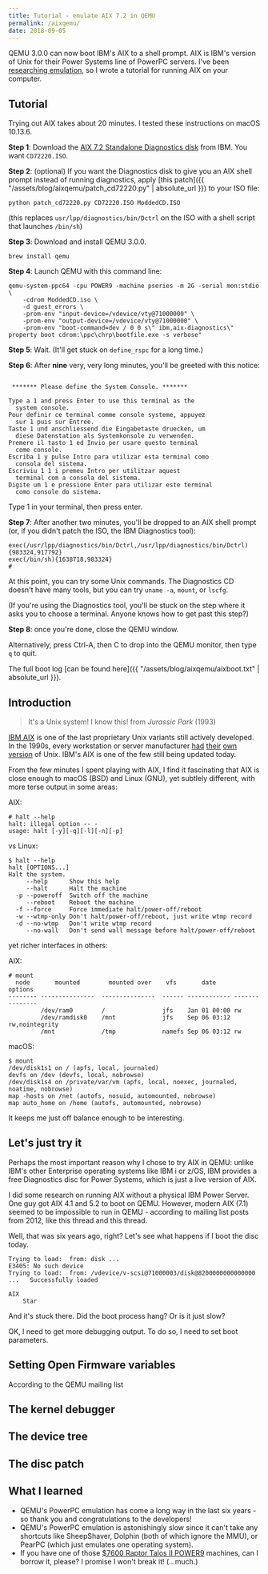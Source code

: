 ```yaml
---
title: Tutorial - emulate AIX 7.2 in QEMU
permalink: /aixqemu/
date: 2018-09-05
---
```


QEMU 3.0.0 can now boot IBM's AIX to a shell prompt. AIX is IBM's version of Unix for their Power Systems line of PowerPC servers. I've been [researching emulation](/xnuqemu2/), so I wrote a tutorial for running AIX on your computer.

## Tutorial

Trying out AIX takes about 20 minutes. I tested these instructions on macOS 10.13.6.

**Step 1**: Download the [AIX 7.2 Standalone Diagnostics disk](https://www-304.ibm.com/webapp/set2/sas/f/diags/download/home.html) from IBM. You want `CD72220.ISO`.

**Step 2**: (optional) If you want the Diagnostics disk to give you an AIX shell prompt instead of running diagnostics, apply [this patch]({{ "/assets/blog/aixqemu/patch_cd72220.py" | absolute_url }}) to your ISO file:

```
python patch_cd72220.py CD72220.ISO ModdedCD.ISO
```

(this replaces `usr/lpp/diagnostics/bin/Dctrl` on the ISO with a shell script that launches `/bin/sh`)

**Step 3**: Download and install QEMU 3.0.0.

```
brew install qemu
```

**Step 4**: Launch QEMU with this command line:

```
qemu-system-ppc64 -cpu POWER9 -machine pseries -m 2G -serial mon:stdio \
	-cdrom ModdedCD.iso \
	-d guest_errors \
	-prom-env "input-device=/vdevice/vty@71000000" \
	-prom-env "output-device=/vdevice/vty@71000000" \
	-prom-env "boot-command=dev / 0 0 s\" ibm,aix-diagnostics\" property boot cdrom:\ppc\chrp\bootfile.exe -s verbose"
```

**Step 5**: Wait. (It'll get stuck on `define_rspc` for a long time.)

**Step 6**: After **nine** very, very long minutes, you'll be greeted with this notice:

```

 ******* Please define the System Console. *******

Type a 1 and press Enter to use this terminal as the
  system console.
Pour definir ce terminal comme console systeme, appuyez
  sur 1 puis sur Entree.
Taste 1 und anschliessend die Eingabetaste druecken, um
  diese Datenstation als Systemkonsole zu verwenden.
Premere il tasto 1 ed Invio per usare questo terminal
  come console.
Escriba 1 y pulse Intro para utilizar esta terminal como
  consola del sistema.
Escriviu 1 1 i premeu Intro per utilitzar aquest
  terminal com a consola del sistema.
Digite um 1 e pressione Enter para utilizar este terminal
  como console do sistema.

```

Type 1 in your terminal, then press enter.

**Step 7**: After another two minutes, you'll be dropped to an AIX shell prompt (or, if you didn't patch the ISO, the IBM Diagnostics tool):

```
exec(/usr/lpp/diagnostics/bin/Dctrl,/usr/lpp/diagnostics/bin/Dctrl){983324,917792}
exec(/bin/sh){1638718,983324}
#
```

At this point, you can try some Unix commands. The Diagnostics CD doesn't have many tools, but you can try `uname -a`, `mount`, or `lscfg`.

(If you're using the Diagnostics tool, you'll be stuck on the step where it asks you to choose a terminal. Anyone knows how to get past this step?)

**Step 8**: once you're done, close the QEMU window.

Alternatively, press Ctrl-A, then C to drop into the QEMU monitor, then type `q` to quit.

The full boot log [can be found here]({{ "/assets/blog/aixqemu/aixboot.txt" | absolute_url }}).

## Introduction

> It's a Unix system! I know this!
> from _Jurassic Park_ (1993)

[IBM AIX](https://en.wikipedia.org/wiki/IBM_AIX) is one of the last proprietary Unix variants still actively developed. In the 1990s, every workstation or server manufacturer [had](https://en.wikipedia.org/wiki/Solaris_(operating_system)) [their](https://en.wikipedia.org/wiki/Tru64_UNIX) [own](https://en.wikipedia.org/wiki/IRIX) [version](https://en.wikipedia.org/wiki/HP-UX) of Unix. IBM's AIX is one of the few still being updated today.

From the few minutes I spent playing with AIX, I find it fascinating that AIX is close enough to macOS (BSD) and Linux (GNU), yet subtlely different, with more terse output in some areas:

AIX:
```
# halt --help
halt: illegal option -- -
usage: halt [-y][-q][-l][-n][-p]
```

vs Linux:

```
$ halt --help
halt [OPTIONS...]
Halt the system.
     --help      Show this help
     --halt      Halt the machine
  -p --poweroff  Switch off the machine
     --reboot    Reboot the machine
  -f --force     Force immediate halt/power-off/reboot
  -w --wtmp-only Don't halt/power-off/reboot, just write wtmp record
  -d --no-wtmp   Don't write wtmp record
     --no-wall   Don't send wall message before halt/power-off/reboot
```

yet richer interfaces in others:

AIX:

```
# mount
  node       mounted        mounted over    vfs       date        options      
-------- ---------------  ---------------  ------ ------------ --------------- 
         /dev/ram0        /                jfs    Jan 01 00:00 rw              
         /dev/ramdisk0    /mnt             jfs    Sep 06 03:12 rw,nointegrity  
         /mnt             /tmp             namefs Sep 06 03:12 rw    
```

macOS:

```
$ mount
/dev/disk1s1 on / (apfs, local, journaled)
devfs on /dev (devfs, local, nobrowse)
/dev/disk1s4 on /private/var/vm (apfs, local, noexec, journaled, noatime, nobrowse)
map -hosts on /net (autofs, nosuid, automounted, nobrowse)
map auto_home on /home (autofs, automounted, nobrowse)
```

It keeps me just off balance enough to be interesting.

## Let's just try it

Perhaps the most important reason why I chose to try AIX in QEMU: unlike IBM's other Enterprise operating systems like IBM i or z/OS, IBM provides a free Diagnostics disc for Power Systems, which is just a live version of AIX.

I did some research on running AIX without a physical IBM Power Server. One guy got AIX 4.1 and 5.2 to boot on QEMU. However, modern AIX (7.1) seemed to be impossible to run in QEMU - according to mailing list posts from 2012, like this thread and this thread.

Well, that was six years ago, right? Let's see what happens if I boot the disc today.

```
Trying to load:  from: disk ... 
E3405: No such device
Trying to load:  from: /vdevice/v-scsi@71000003/disk@8200000000000000 ...   Successfully loaded

AIX 
    Star
```

And it's stuck there. Did the boot process hang? Or is it just slow?

OK, I need to get more debugging output. To do so, I need to set boot parameters.

## Setting Open Firmware variables

According to the QEMU mailing list

## The kernel debugger

## The device tree

## The disc patch

## What I learned

- QEMU's PowerPC emulation has come a long way in the last six years - so thank you and congratulations to the developers!
- QEMU's PowerPC emulation is astonishingly slow since it can't take any shortcuts like SheepShaver, Dolphin (both of which ignore the MMU), or PearPC (which just emulates one operating system).
- If you have one of those [$7600 Raptor Talos II POWER9](http://tenfourfox.blogspot.com/2018/05/a-semi-review-of-raptor-talos-ii.html) machines, can I borrow it, please? I promise I won't break it! (...much.)